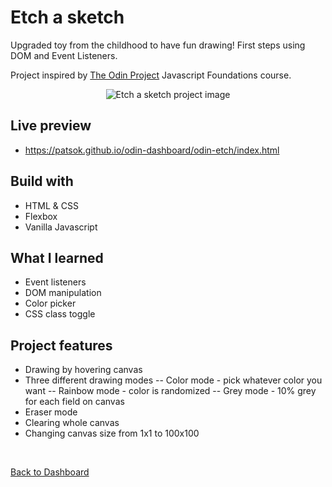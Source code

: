 # Etch a sketch
Upgraded toy from the childhood to have fun drawing! First steps using DOM and Event Listeners.

Project inspired by [The Odin Project](https://www.theodinproject.com/) Javascript Foundations course. 

<p align="center">
<img src='https://media.giphy.com/media/wVlDY6dx2xxY1uovRE/giphy.gif' alt='Etch a sketch project image' /></p>

## Live preview

- https://patsok.github.io/odin-dashboard/odin-etch/index.html

## Build with

- HTML & CSS
- Flexbox
- Vanilla Javascript

## What I learned

- Event listeners
- DOM manipulation
- Color picker
- CSS class toggle

## Project features

- Drawing by hovering canvas
- Three different drawing modes
-- Color mode - pick whatever color you want
-- Rainbow mode - color is randomized
-- Grey mode - 10% grey for each field on canvas
- Eraser mode 
- Clearing whole canvas
- Changing canvas size from 1x1 to 100x100

<br>

[Back to Dashboard](../../../)